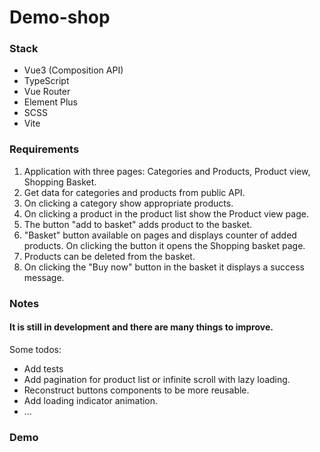 # Demo-shop

### Stack
* Vue3 (Composition API)
* TypeScript
* Vue Router
* Element Plus
* SCSS
* Vite

### Requirements
1. Application with three pages: Categories and Products, Product view, Shopping Basket.
2. Get data for categories and products from public API.
3. On clicking a category show appropriate products.
4. On clicking a product in the product list show the Product view page.
5. The button "add to basket" adds product to the basket.
6. "Basket" button available on pages and displays counter of added products. On clicking the button it opens the  Shopping basket page.
7. Products can be deleted from the basket.
8. On clicking the "Buy now" button in the basket it displays a success message.

### Notes
#### It is still in development and there are many things to improve.
Some todos:
* Add tests
* Add pagination for product list or infinite scroll with lazy loading.
* Reconstruct buttons components to be more reusable.
* Add loading indicator animation.
* ...

### Demo


